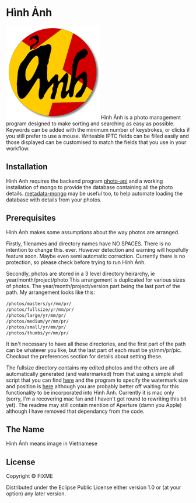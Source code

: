 # Hình Ảnh
![Hình Ảnh](resources/anh-small.png)
Hình Ảnh is a photo management program designed to make sorting and searching as easy as possible. Keywords can be added with the minimum number of keystrokes, or clicks if you still prefer to use a mouse. Writeable IPTC fields can be filled easily and those displayed can be customised to match the fields that you use in your workflow.

## Installation

Hinh Anh requires the backend program [photo-api](https://github.com/soulflyer/photo-api) and a working installation of mongo to provide the database containing all the photo details. [metadata-mongo](https://github.com/soulflyer/metadata-mongo) may be useful too, to help automate loading the database with details from your photos.

## Prerequisites

Hình Ảnh makes some assumptions about the way photos are arranged.

Firstly, filenames and directory names have NO SPACES. There is no intention to change this. ever. However detection and warning will hopefully feature soon. Maybe even semi automatic correction. Currently there is no protection, so please check before trying to run Hình Ảnh.

Secondly, photos are stored in a 3 level directory heirarchy, ie year/month/project/photo This arrangement is duplicated for various sizes of photos. The year/month/project/version part being the last part of the path. My arrangement looks like this:

    /photos/masters/yr/mm/pr/
    /photos/fullsize/yr/mm/pr/
    /photos/large/yr/mm/pr/
    /photos/medium/yr/mm/pr/
    /photos/small/yr/mm/pr/
    /photos/thumbs/yr/mm/pr/
    
It isn't necessary to have all these directories, and the first part of the path can be whatever you like, but the last part of each must be yr/mm/pr/pic. Checkout the preferences section for details about setting these. 

The fullsize directory contains my edited photos and the others are all automatically generated (and watermarked) from that using a simple shell script that you can find [here](https://github.com/soulflyer/publish) and the program to specify the watermark size and position is [here](https://github.com/soulflyer/Watermarker) although you are probably better off waiting for this functionality to be incorporated into Hình Ảnh. Currently it is mac only (sorry, I'm a recovering mac fan and I haven't got round to rewriting this bit yet). The readme may still contain mention of Aperture (damn you Apple) although I have removed that dependancy from the code.

## The Name

Hình Ảnh means image in Vietnamese
 
## License

Copyright ©  FIXME

Distributed under the Eclipse Public License either version 1.0 or (at
your option) any later version.
